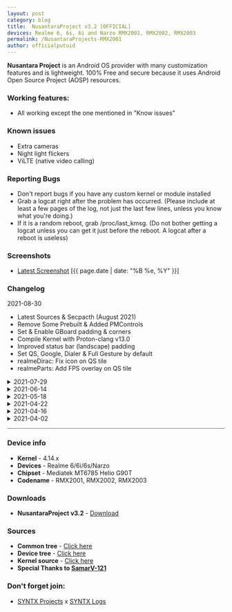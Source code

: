 ```yaml
---
layout: post
category: blog
title:  NusantaraProject v3.2 [OFFICIAL]
devices: Realme 6, 6s, 6i and Narzo RMX2001, RMX2002, RMX2003
permalink: /NusantaraProjects-RMX2001
author: officialputuid
---
```


**Nusantara Project** is an Android OS provider with many customization features and is lightweight. 100% Free and secure because it uses Android Open Source Project (AOSP) resources.

### Working features:

- All working except the one mentioned in "Know issues"

### Known issues

- Extra cameras
- Night light flickers
- ViLTE (native video calling)

### Reporting Bugs

- Don't report bugs if you have any custom kernel or module installed
- Grab a logcat right after the problem has occurred. (Please include at least a few pages of the log, not just the last few lines, unless you know what you're doing.)
- If it is a random reboot, grab /proc/last_kmsg. (Do not bother getting a logcat unless you can get it just before the reboot. A logcat after a reboot is useless)

### Screenshots

- [Latest Screenshot](https://t.me/SYNTXchannel/167) [{{ page.date | date: "%B %e, %Y" }}]

### Changelog

2021-08-30

- Latest Sources & Secpacth (August 2021)
- Remove Some Prebuilt & Added PMControls
- Set & Enable GBoard padding & corners
- Compile Kernel with Proton-clang v13.0
- Improved status bar (landscape) padding
- Set QS, Google, Dialer & Full Gesture by default
- realmeDirac: Fix icon on QS tile
- realmeParts: Add FPS overlay on QS tile

<details>
<summary>2021-07-29</summary>
<p><ul>
	<li>Latest Sources & Secpacth</li>
	<li>Fix FPS info on QS (system)</li>
	<li>Update status bar pading overlay</li>
	<li>Added realme-Dirac Sound Enhancer</li>
	<li>Address some denials, more improvements & bug fixes</li>
	<li>Added support for unlimited backup on Google Photos</li>
	<li>Added prebuilt-apps (AudioREC,SoundREC,DuckDuckGO)</li>
	<li>Replaced GameMode with PerformanceProfile along with the addition of PowerSaving profile</li>
</ul></p>
</details>

<details>
<summary>2021-06-14</summary>
<p><ul>
	<li>Latest Sources, SecPatch (5 June 2021)</li>
	<li>Build inc. NusantaraPapers</li>
	<li>RealmeParts: Cleanup & Fix tint color icon</li>
</ul></p>
</details>

<details>
<summary>2021-05-18</summary>
<p><ul>
	<li>Latest Sources, SecPatch (5 May 2021)</li>
	<li>SELinux Enforcing + Passes safetynet</li>
	<li>Source built kernel + added performance profile</li>
	<li>Make padding in overlay status bar look like rUI</li>
	<li>Fixes can't wakeup device in offline charging mode</li>
	<li>Added RealmeParts (Realme Settings)</li>
	<li>RealmeParts: Disable apps on launcher</li>
	<li>RealmeParts: Cleanup unused functions</li>
	<li>RealmeParts: Move to system section [settings/system/R*]</li>
	<li>RealmeParts: Fix FPS overlay + Add Title Fps (Ex: Fps: 90)</li>
</ul></p>
</details>

<details>
<summary>2021-04-22</summary>
<p><ul>
	<li>Latest Sources v2.8</li>
	<li>Source Built Kernel</li>
	<li>April Security Patch</li>
	<li>Added RealmeParts -> Additional Settings</li>
	<li>[AS] Disable Apps On Launcher</li>
	<li>[AS] Fix FPS Overlay</li>
</ul></p>
</details>

<details>
<summary>2021-04-16</summary>
<p><ul>
	<li>Latest Sources v2.8</li>
	<li>Source Built Kernel</li>
	<li>April Security Patch</li>
	<li>Fix Screen Recording Make System UI Crash</li>
</ul></p>
</details>

<details>
<summary>2021-04-02</summary>
<p><ul>
	<li>Latest Sources v2.7</li>
	<li>Enabled Blur by Default</li>
	<li>Add back devicesettings (realmeparts)</li>
	<li>Updated power profile config (+battery usage)</li>
</ul></p>
</details>

<hr style="background: #007bff" />

### Device info

- **Kernel** - 4.14.x
- **Devices** - Realme 6/6i/6s/Narzo
- **Chipset** - Mediatek MT6785 Helio G90T
- **Codename** - RMX2001, RMX2002, RMX2003

### Downloads

- **NusantaraProject v3.2** - [Download](https://www.pling.com/p/1500429/#files-panel)

### Sources

- **Common tree** - [Click here](https://github.com/SYNTX-ID/android_device_realme_mt6785-common)
- **Device tree** - [Click here](https://github.com/SYNTX-ID/android_device_realme_RMX2001)
- **Kernel source** - [Click here](https://github.com/SYNTX-ID/android_kernel_realme_RMX2001/)
- **Special Thanks to [SamarV-121](https://samarv-121.github.io/)**

### Don't forget join:

- [SYNTX Projects](https://t.me/SYNTXChannel) x [SYNTX Logs](https://t.me/SYNTXlogs)
